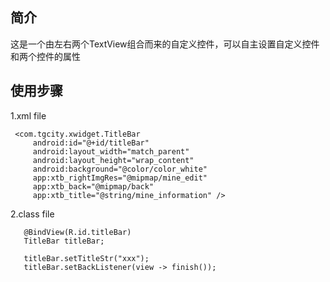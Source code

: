 ##  简介
这是一个由左右两个TextView组合而来的自定义控件，可以自主设置自定义控件和两个控件的属性
##  使用步骤
1.xml file
```
 <com.tgcity.xwidget.TitleBar
     android:id="@+id/titleBar"
     android:layout_width="match_parent"
     android:layout_height="wrap_content"
     android:background="@color/color_white"
     app:xtb_rightImgRes="@mipmap/mine_edit"
     app:xtb_back="@mipmap/back"
     app:xtb_title="@string/mine_information" />
```
 2.class file
```
   @BindView(R.id.titleBar)
   TitleBar titleBar;
   
   titleBar.setTitleStr("xxx");
   titleBar.setBackListener(view -> finish());
```


 
